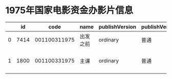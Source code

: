 # 1975年国家电影资金办影片信息


|    | id |  code  |  name  | publishVersion | publishVersionName |   type  |  typeName  |   producerName  |  publisherName  |  publishDate   |
| ---- | ---- | ---- | ---- | ---- | ----| ---- | ---- | ---- | ---- | ---- |
| 0 |  7414 |  001100311975 |  出发之前 |  ordinary |  普通 |  cartoon |  动画片 |  北京浩昊科技发展有限公司 |  暂空 |  160416000000|
| 1 |  1800 |  001100331975 |  主课 |  ordinary |  普通 |  cartoon |  动画片 |  海南三亚星军影视文化传媒有限公司 |  暂空 |  160416000000|
